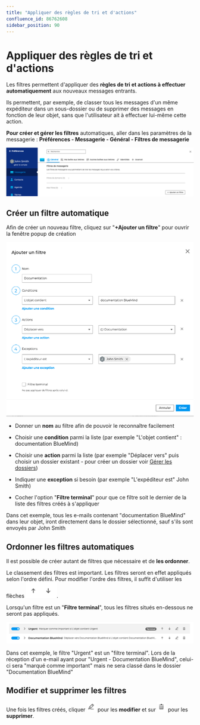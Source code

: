 ```yaml
---
title: "Appliquer des règles de tri et d'actions"
confluence_id: 86762608
sidebar_position: 90
---
```

# Appliquer des règles de tri et d'actions

Les filtres permettent d'appliquer des **règles de tri et actions à effectuer automatiquement** aux nouveaux messages entrants.

Ils permettent, par exemple, de classer tous les messages d'un même expéditeur dans un sous-dossier ou de supprimer des messages en fonction de leur objet, sans que l'utilisateur ait à effectuer lui-même cette action.

**Pour créer et gérer les filtres** automatiques, aller dans les paramètres de la messagerie : **Préférences - Messagerie - Général - Filtres de messagerie**

![](../../attachments/86762608/86764558.png)

## Créer un filtre automatique

Afin de créer un nouveau filtre, cliquez sur "**+Ajouter un filtre**" pour ouvrir la fenêtre popup de création

![](../../attachments/86762608/86764557.png)

- Donner un **nom** au filtre afin de pouvoir le reconnaître facilement

- Choisir une **condition** parmi la liste (par exemple "L'objet contient" : documentation BlueMind)

- Choisir une **action** parmi la liste (par exemple "Déplacer vers" puis choisir un dossier existant - pour créer un dossier voir [Gérer les dossiers](/Guide_de_l_utilisateur/La_messagerie/Organiser_les_dossiers/))

- Indiquer une **exception** si besoin (par exemple "L'expéditeur est" John Smith)

- Cocher l'option "**Filtre terminal**" pour que ce filtre soit le dernier de la liste des filtres créés à s'appliquer

Dans cet exemple, tous les e-mails contenant "documentation BlueMind" dans leur objet, iront directement dans le dossier sélectionné, sauf s'ils sont envoyés par John Smith

## Ordonner les filtres automatiques

Il est possible de créer autant de filtres que nécessaire et de **les ordonner**.

Le classement des filtres est important. Les filtres seront en effet appliqués selon l'ordre défini. Pour modifier l'ordre des filtres, il suffit d'utiliser les flèches ![](../../attachments/86762608/86764556.png).

Lorsqu'un filtre est un "**Filtre terminal**", tous les filtres situés en-dessous ne seront pas appliqués.

![](../../attachments/86762608/86764555.png)

Dans cet exemple, le filtre "Urgent" est un "filtre terminal". Lors de la réception d'un e-mail ayant pour "Urgent - Documentation BlueMind", celui-ci sera "marqué comme important" mais ne sera classé dans le dossier "Documentation BlueMind"

## Modifier et supprimer les filtres

Une fois les filtres créés, cliquer ![](../../attachments/86762608/86764554.png) pour les **modifier** et sur ![](../../attachments/86762608/86764553.png) pour les **supprimer**.


